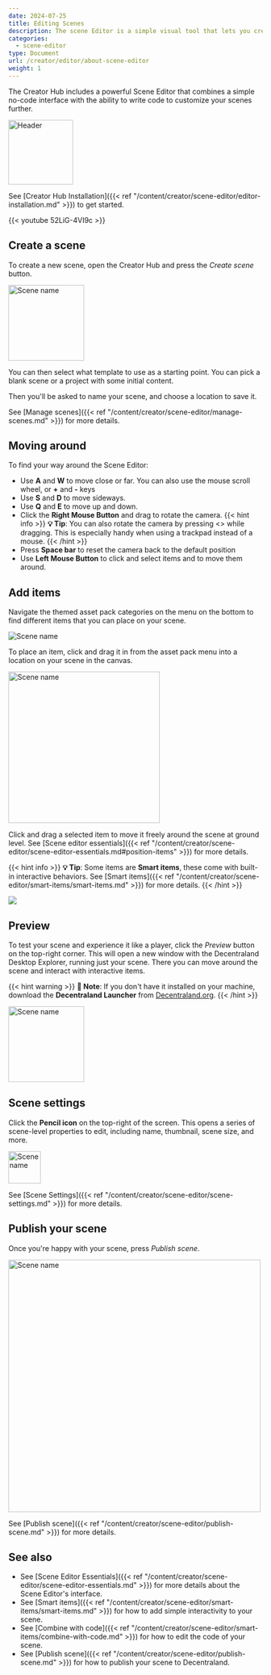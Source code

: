 ```yaml
---
date: 2024-07-25
title: Editing Scenes
description: The scene Editor is a simple visual tool that lets you create and publish Decentraland scenes.
categories:
  - scene-editor
type: Document
url: /creator/editor/about-scene-editor
weight: 1
---
```


The Creator Hub includes a powerful Scene Editor that combines a simple no-code interface with the ability to write code to customize your scenes further.

<img src="/images/editor/icon-creator-hub.png" alt="Header" width="128"/>

See [Creator Hub Installation]({{< ref "/content/creator/scene-editor/editor-installation.md" >}}) to get started.

<!-- TODO: update video -->

{{< youtube 52LiG-4VI9c >}}

## Create a scene

To create a new scene, open the Creator Hub and press the _Create scene_ button.

<img src="/images/editor/create-scene.png" width="150" alt="Scene name"/>

You can then select what template to use as a starting point. You can pick a blank scene or a project with some initial content.

Then you'll be asked to name your scene, and choose a location to save it.

See [Manage scenes]({{< ref "/content/creator/scene-editor/manage-scenes.md" >}}) for more details.

## Moving around

To find your way around the Scene Editor:

- Use **A** and **W** to move close or far. You can also use the mouse scroll wheel, or **+** and **-** keys
- Use **S** and **D** to move sideways.
- Use **Q** and **E** to move up and down.
- Click the **Right Mouse Button** and drag to rotate the camera.
    {{< hint info >}}
    **💡 Tip**: You can also rotate the camera by pressing <<ADD KEY>> while dragging. This is especially handy when using a trackpad instead of a mouse.
    {{< /hint >}}
- Press **Space bar** to reset the camera back to the default position
- Use **Left Mouse Button** to click and select items and to move them around.



## Add items

Navigate the themed asset pack categories on the menu on the bottom to find different items that you can place on your scene.

<img src="/images/editor/asset-packs.png" alt="Scene name"/>

To place an item, click and drag it in from the asset pack menu into a location on your scene in the canvas.

<img src="/images/editor/drop-item.gif" width="300" alt="Scene name"/>

Click and drag a selected item to move it freely around the scene at ground level. See [Scene editor essentials]({{< ref "/content/creator/scene-editor/scene-editor-essentials.md#position-items" >}}) for more details.

{{< hint info >}}
**💡 Tip**: Some items are **Smart items**, these come with built-in interactive behaviors. See [Smart items]({{< ref "/content/creator/scene-editor/smart-items/smart-items.md" >}}) for more details.
{{< /hint >}}

<img src="/images/editor/smart-items.jpg"/>

## Preview

To test your scene and experience it like a player, click the _Preview_ button on the top-right corner. This will open a new window with the Decentraland Desktop Explorer, running just your scene. There you can move around the scene and interact with interactive items.

{{< hint warning >}}
**📔 Note**: If you don't have it installed on your machine, download the **Decentraland Launcher** from [Decentraland.org](https://decentraland.org).
{{< /hint >}}

<img src="/images/editor/preview-button.png" width="150" alt="Scene name"/>

## Scene settings

Click the **Pencil icon** on the top-right of the screen. This opens a series of scene-level properties to edit, including name, thumbnail, scene size, and more.

<img src="/images/editor/pencil-icon.png" alt="Scene name" width="64"/>

See [Scene Settings]({{< ref "/content/creator/scene-editor/scene-settings.md" >}}) for more details.

## Publish your scene

Once you're happy with your scene, press _Publish scene_.

 <img src="/images/editor/publish-options.png" alt="Scene name" width="500"/>

See [Publish scene]({{< ref "/content/creator/scene-editor/publish-scene.md" >}}) for more details.

## See also

- See [Scene Editor Essentials]({{< ref "/content/creator/scene-editor/scene-editor-essentials.md" >}}) for more details about the Scene Editor's interface.
- See [Smart items]({{< ref "/content/creator/scene-editor/smart-items/smart-items.md" >}}) for how to add simple interactivity to your scene.
- See [Combine with code]({{< ref "/content/creator/scene-editor/smart-items/combine-with-code.md" >}}) for how to edit the code of your scene.
- See [Publish scene]({{< ref "/content/creator/scene-editor/publish-scene.md" >}}) for how to publish your scene to Decentraland.
